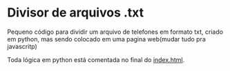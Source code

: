 # Divisor de arquivos .txt
Pequeno código para dividir um arquivo de telefones em formato txt, criado em python, mas sendo colocado em uma pagina web(mudar tudo pra javascritp)

Toda lógica em python está comentada no final do [index.html](index.html).